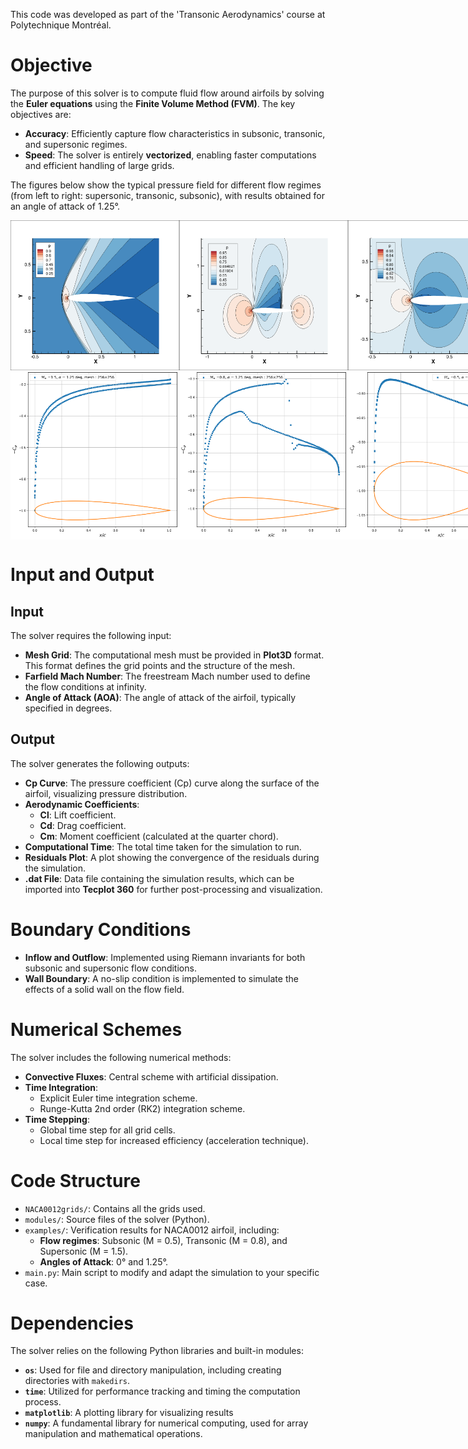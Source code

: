 This code was developed as part of the 'Transonic Aerodynamics' course at Polytechnique Montréal.

# **Objective**  

The purpose of this solver is to compute fluid flow around airfoils by solving the **Euler equations** using the **Finite Volume Method (FVM)**. The key objectives are:  

- **Accuracy**: Efficiently capture flow characteristics in subsonic, transonic, and supersonic regimes.  
- **Speed**: The solver is entirely **vectorized**, enabling faster computations and efficient handling of large grids.

The figures below show the typical pressure field for different flow regimes (from left to right: supersonic, transonic, subsonic), with results obtained for an angle of attack of 1.25°.
<div style="display: flex; justify-content: space-between;">
  <img src="examples/NACA0012_M1.5/AOA_1.25/images/pressure.png" alt="Pressure field for M=1.5, AOA = 1.25°" width="270"/>
  <img src="examples/NACA0012_M0.8/AOA_1.25/images/pressure.png" alt="Pressure field for M=0.8, AOA = 1.25°" width="270"/>
  <img src="examples/NACA0012_M0.5/AOA_0/images/pressure.png" alt="Pressure field for M=0.5, AOA = 0°" width="270"/>
</div>
<div style="display: flex; justify-content: space-between;">
  <img src="examples/NACA0012_M1.5/AOA_1.25/images/AOA_1.25MESH_256_CFL_1.0_Cp.png" alt="Pressure distribution for M=1.5, AOA = 1.25°" width="270"/>
  <img src="examples/NACA0012_M0.8/AOA_1.25/images/MESH_256_CFL_1.0_Cp.png" alt="Pressure distribution for M=0.8, AOA = 1.25°" width="270"/>
  <img src="examples/NACA0012_M0.5/AOA_0/images/MESH_256_CFL_1.0_Cp.png" alt="Pressure distribution for M=0.5, AOA = 0°" width="270"/>
</div>


# **Input and Output**

## **Input**  
The solver requires the following input:  
- **Mesh Grid**: The computational mesh must be provided in **Plot3D** format. This format defines the grid points and the structure of the mesh.  
- **Farfield Mach Number**: The freestream Mach number used to define the flow conditions at infinity.  
- **Angle of Attack (AOA)**: The angle of attack of the airfoil, typically specified in degrees.  

## **Output**  
The solver generates the following outputs:  
- **Cp Curve**: The pressure coefficient (Cp) curve along the surface of the airfoil, visualizing pressure distribution.  
- **Aerodynamic Coefficients**:  
  - **Cl**: Lift coefficient.  
  - **Cd**: Drag coefficient.  
  - **Cm**: Moment coefficient (calculated at the quarter chord).  
- **Computational Time**: The total time taken for the simulation to run.  
- **Residuals Plot**: A plot showing the convergence of the residuals during the simulation.  
- **.dat File**: Data file containing the simulation results, which can be imported into **Tecplot 360** for further post-processing and visualization.


# **Boundary Conditions**  
- **Inflow and Outflow**: Implemented using Riemann invariants for both subsonic and supersonic flow conditions.  
- **Wall Boundary**: A no-slip condition is implemented to simulate the effects of a solid wall on the flow field.  

# **Numerical Schemes**  
The solver includes the following numerical methods:  

- **Convective Fluxes**: Central scheme with artificial dissipation.  
- **Time Integration**:  
  - Explicit Euler time integration scheme.  
  - Runge-Kutta 2nd order (RK2) integration scheme.  
- **Time Stepping**:  
  - Global time step for all grid cells.  
  - Local time step for increased efficiency (acceleration technique).  

# **Code Structure**  
- `NACA0012grids/`: Contains all the grids used.  
- `modules/`: Source files of the solver (Python).  
- `examples/`: Verification results for NACA0012 airfoil, including:  
  - **Flow regimes**: Subsonic \(M = 0.5\), Transonic \(M = 0.8\), and Supersonic \(M = 1.5\).  
  - **Angles of Attack**:  0° and 1.25°.  
- `main.py`: Main script to modify and adapt the simulation to your specific case.  

# **Dependencies**  

The solver relies on the following Python libraries and built-in modules:

- **`os`**: Used for file and directory manipulation, including creating directories with `makedirs`.  
- **`time`**: Utilized for performance tracking and timing the computation process.  
- **`matplotlib`**: A plotting library for visualizing results
- **`numpy`**: A fundamental library for numerical computing, used for array manipulation and mathematical operations.


